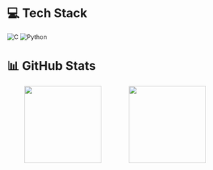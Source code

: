 # 💻 Tech Stack
![C](https://img.shields.io/badge/c-%2300599C.svg?style=for-the-badge&logo=c&logoColor=white)
![Python](https://img.shields.io/badge/python-3670A0?style=for-the-badge&logo=python&logoColor=ffdd54)

# 📊 GitHub Stats
<div align="center">
  <img src="https://github-readme-stats.vercel.app/api?username=cronothefool&theme=apprentice&hide_border=false&include_all_commits=true&count_private=false" height="180" style="margin-right:60px;" />
  <img loading="eager" height="180em" src="https://github-readme-stats.vercel.app/api/top-langs/?username=cronothefool&layout=compact&langs_count=7&theme=apprentice"/> 
</div>
